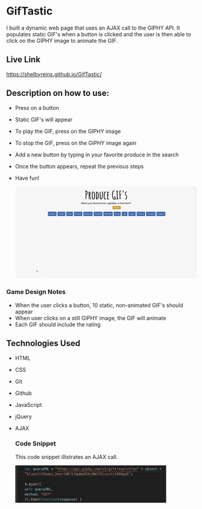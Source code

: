 # GifTastic

I built a dynamic web page that uses an AJAX call to the GIPHY API. It populates static GIF's when a button is clicked and the user is then able to click on the GIPHY image to animate the GIF. 

## Live Link
https://shelbyreins.github.io/GifTastic/



## Description on how to use:

- Press on a button
- Static GIF's will appear
- To play the GIF, press on the GIPHY image
- To stop the GIF, press on the GIPHY image again
- Add a new button by typing in your favorite produce in the search 
- Once the button appears, repeat the previous steps
- Have fun!

    <img src = "assets/images/produceGif.gif" width="600px"/>

### Game Design Notes

- When the user clicks a button, 10 static, non-animated GIF's should appear
- When user clicks on a still GIPHY image, the GIF will animate
- Each GIF should include the rating

## Technologies Used

- HTML
- CSS
- Git
- Github
- JavaScript
- jQuery
- AJAX

    ### Code Snippet
  
    This code snippet illistrates an AJAX call. 

    <img src = "assets/images/codeSnippet.png" width= "400px"/>
